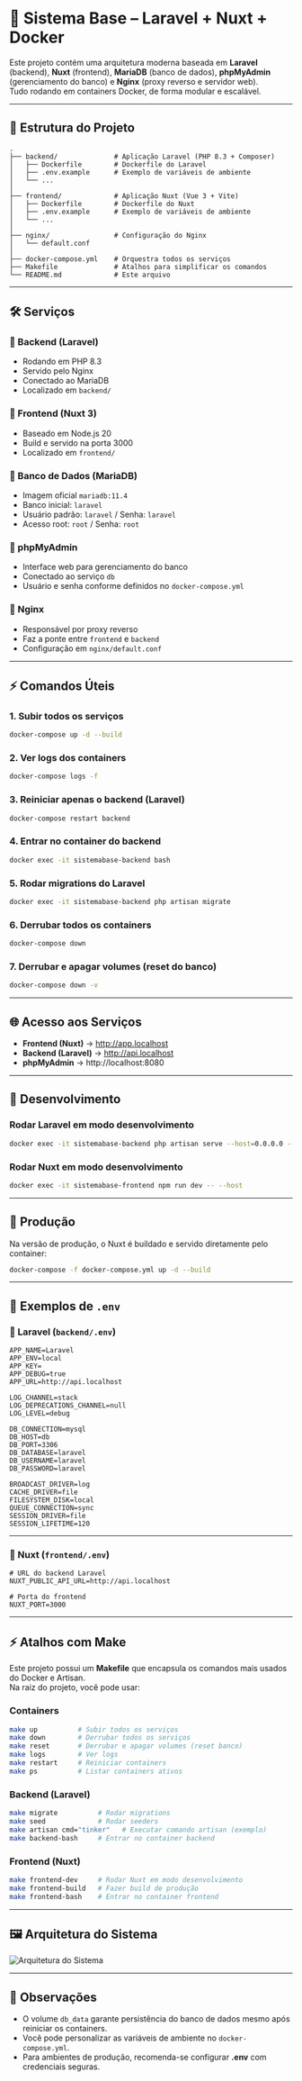 
# 🚀 Sistema Base – Laravel + Nuxt + Docker

Este projeto contém uma arquitetura moderna baseada em **Laravel** (backend), **Nuxt** (frontend), **MariaDB** (banco de dados), **phpMyAdmin** (gerenciamento do banco) e **Nginx** (proxy reverso e servidor web).  
Tudo rodando em containers Docker, de forma modular e escalável.  

---

## 📂 Estrutura do Projeto

```
.
├── backend/              # Aplicação Laravel (PHP 8.3 + Composer)
│   ├── Dockerfile        # Dockerfile do Laravel
│   ├── .env.example      # Exemplo de variáveis de ambiente
│   └── ...
│
├── frontend/             # Aplicação Nuxt (Vue 3 + Vite)
│   ├── Dockerfile        # Dockerfile do Nuxt
│   ├── .env.example      # Exemplo de variáveis de ambiente
│   └── ...
│
├── nginx/                # Configuração do Nginx
│   └── default.conf
│
├── docker-compose.yml    # Orquestra todos os serviços
├── Makefile              # Atalhos para simplificar os comandos
└── README.md             # Este arquivo
```

---

## 🛠️ Serviços

### 🔹 Backend (Laravel)
- Rodando em PHP 8.3
- Servido pelo Nginx
- Conectado ao MariaDB
- Localizado em `backend/`

### 🔹 Frontend (Nuxt 3)
- Baseado em Node.js 20
- Build e servido na porta 3000
- Localizado em `frontend/`

### 🔹 Banco de Dados (MariaDB)
- Imagem oficial `mariadb:11.4`
- Banco inicial: `laravel`
- Usuário padrão: `laravel` / Senha: `laravel`
- Acesso root: `root` / Senha: `root`

### 🔹 phpMyAdmin
- Interface web para gerenciamento do banco
- Conectado ao serviço `db`
- Usuário e senha conforme definidos no `docker-compose.yml`

### 🔹 Nginx
- Responsável por proxy reverso
- Faz a ponte entre `frontend` e `backend`
- Configuração em `nginx/default.conf`

---

## ⚡ Comandos Úteis

### 1. Subir todos os serviços
```bash
docker-compose up -d --build
```

### 2. Ver logs dos containers
```bash
docker-compose logs -f
```

### 3. Reiniciar apenas o backend (Laravel)
```bash
docker-compose restart backend
```

### 4. Entrar no container do backend
```bash
docker exec -it sistemabase-backend bash
```

### 5. Rodar migrations do Laravel
```bash
docker exec -it sistemabase-backend php artisan migrate
```

### 6. Derrubar todos os containers
```bash
docker-compose down
```

### 7. Derrubar e apagar volumes (reset do banco)
```bash
docker-compose down -v
```

---

## 🌐 Acesso aos Serviços

- **Frontend (Nuxt)** → http://app.localhost  
- **Backend (Laravel)** → http://api.localhost  
- **phpMyAdmin** → http://localhost:8080  

---

## 🔧 Desenvolvimento

### Rodar Laravel em modo desenvolvimento
```bash
docker exec -it sistemabase-backend php artisan serve --host=0.0.0.0 --port=8000
```

### Rodar Nuxt em modo desenvolvimento
```bash
docker exec -it sistemabase-frontend npm run dev -- --host
```

---

## 🚀 Produção

Na versão de produção, o Nuxt é buildado e servido diretamente pelo container:

```bash
docker-compose -f docker-compose.yml up -d --build
```

---

## 📌 Exemplos de `.env`

### 🔹 Laravel (`backend/.env`)
```env
APP_NAME=Laravel
APP_ENV=local
APP_KEY=
APP_DEBUG=true
APP_URL=http://api.localhost

LOG_CHANNEL=stack
LOG_DEPRECATIONS_CHANNEL=null
LOG_LEVEL=debug

DB_CONNECTION=mysql
DB_HOST=db
DB_PORT=3306
DB_DATABASE=laravel
DB_USERNAME=laravel
DB_PASSWORD=laravel

BROADCAST_DRIVER=log
CACHE_DRIVER=file
FILESYSTEM_DISK=local
QUEUE_CONNECTION=sync
SESSION_DRIVER=file
SESSION_LIFETIME=120
```

---

### 🔹 Nuxt (`frontend/.env`)
```env
# URL do backend Laravel
NUXT_PUBLIC_API_URL=http://api.localhost

# Porta do frontend
NUXT_PORT=3000
```

---

## ⚡ Atalhos com Make

Este projeto possui um **Makefile** que encapsula os comandos mais usados do Docker e Artisan.  
Na raiz do projeto, você pode usar:

### Containers
```bash
make up          # Subir todos os serviços
make down        # Derrubar todos os serviços
make reset       # Derrubar e apagar volumes (reset banco)
make logs        # Ver logs
make restart     # Reiniciar containers
make ps          # Listar containers ativos
```

### Backend (Laravel)
```bash
make migrate          # Rodar migrations
make seed             # Rodar seeders
make artisan cmd="tinker"   # Executar comando artisan (exemplo)
make backend-bash     # Entrar no container backend
```

### Frontend (Nuxt)
```bash
make frontend-dev     # Rodar Nuxt em modo desenvolvimento
make frontend-build   # Fazer build de produção
make frontend-bash    # Entrar no container frontend
```

---

## 🖼️ Arquitetura do Sistema

![Arquitetura do Sistema](arquitetura_sistemabase.png)

---

## 📌 Observações
- O volume `db_data` garante persistência do banco de dados mesmo após reiniciar os containers.  
- Você pode personalizar as variáveis de ambiente no `docker-compose.yml`.  
- Para ambientes de produção, recomenda-se configurar **.env** com credenciais seguras.  
